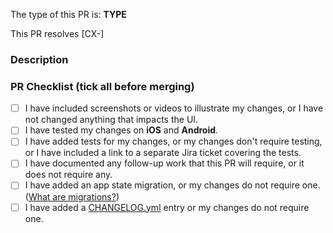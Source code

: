 The type of this PR is: **TYPE**

<!-- Bugfix/Feature/Enhancement/Documentation -->

<!-- If applicable, write the Jira ticket number in square brackets e.g. `[CX-434]`
     The Jira integration will turn it into a clickable link for you. -->

This PR resolves [CX-]

### Description

<!-- Implementation description -->

### PR Checklist (tick all before merging)

<!-- 💡 This checklist is experimental. MX warmly welcomes any feedback about the list or how it impacts your workflow -->

- [ ] I have included screenshots or videos to illustrate my changes, or I have not changed anything that impacts the UI.
- [ ] I have tested my changes on **iOS** and **Android**.
- [ ] I have added tests for my changes, or my changes don't require testing, or I have included a link to a separate Jira ticket covering the tests.
- [ ] I have documented any follow-up work that this PR will require, or it does not require any.
- [ ] I have added an app state migration, or my changes do not require one. ([What are migrations?](https://github.com/artsy/eigen/blob/master/docs/adding_state_migrations.md))
- [ ] I have added a [CHANGELOG.yml](/CHANGELOG.yml) entry or my changes do not require one.
